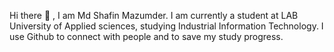 Hi there 👋 , I am Md Shafin Mazumder. I am currently a student at LAB University of Applied sciences, studying Industrial Information Technology. I use Github to connect with people and to save my study progress.
